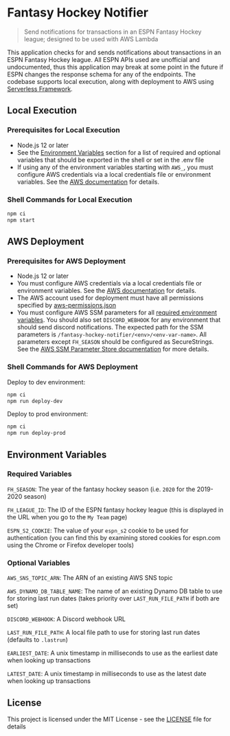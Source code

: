 # Fantasy Hockey Notifier

> Send notifications for transactions in an ESPN Fantasy Hockey league; designed to be used with AWS Lambda

This application checks for and sends notifications about transactions in an ESPN Fantasy Hockey league. All ESPN APIs used are unofficial and undocumented, thus this application may break at some point in the future if ESPN changes the response schema for any of the endpoints. The codebase supports local execution, along with deployment to AWS using [Serverless Framework](https://www.serverless.com/).

## Local Execution

### Prerequisites for Local Execution

* Node.js 12 or later
* See the [Environment Variables](#environment-variables) section for a list of required and optional variables that should be exported in the shell or set in the .env file
* If using any of the environment variables starting with `AWS_`, you must configure AWS credentials via a local credentials file or environment variables. See the [AWS documentation](https://docs.aws.amazon.com/cli/latest/userguide/cli-chap-configure.html) for details.

### Shell Commands for Local Execution

```sh
npm ci
npm start
```

## AWS Deployment

### Prerequisites for AWS Deployment

* Node.js 12 or later
* You must configure AWS credentials via a local credentials file or environment variables. See the [AWS documentation](https://docs.aws.amazon.com/cli/latest/userguide/cli-chap-configure.html) for details.
* The AWS account used for deployment must have all permissions specified by [aws-permissions.json](aws-permissions.json)
* You must configure AWS SSM parameters for all [required environment variables](#required-variables). You should also set `DISCORD_WEBHOOK` for any environment that should send discord notifications. The expected path for the SSM parameters is `/fantasy-hockey-notifier/<env>/<env-var-name>`. All parameters except `FH_SEASON` should be configured as SecureStrings. See the [AWS SSM Parameter Store documentation](https://docs.aws.amazon.com/systems-manager/latest/userguide/systems-manager-parameter-store.html) for more details.

### Shell Commands for AWS Deployment

Deploy to dev environment:

```sh
npm ci
npm run deploy-dev
```

Deploy to prod environment:

```sh
npm ci
npm run deploy-prod
```

## Environment Variables

### Required Variables

`FH_SEASON`: The year of the fantasy hockey season (i.e. `2020` for the 2019-2020 season)

`FH_LEAGUE_ID`: The ID of the ESPN fantasy hockey league (this is displayed in the URL when you go to the `My Team` page)

`ESPN_S2_COOKIE`: The value of your `espn_s2` cookie to be used for authentication (you can find this by examining stored cookies for espn.com using the Chrome or Firefox developer tools)

### Optional Variables

`AWS_SNS_TOPIC_ARN`: The ARN of an existing AWS SNS topic

`AWS_DYNAMO_DB_TABLE_NAME`: The name of an existing Dynamo DB table to use for storing last run dates (takes priority over `LAST_RUN_FILE_PATH` if both are set)

`DISCORD_WEBHOOK`: A Discord webhook URL

`LAST_RUN_FILE_PATH`: A local file path to use for storing last run dates (defaults to `.lastrun`)

`EARLIEST_DATE`: A unix timestamp in milliseconds to use as the earliest date when looking up transactions

`LATEST_DATE`: A unix timestamp in milliseconds to use as the latest date when looking up transactions

## License

This project is licensed under the MIT License - see the [LICENSE](LICENSE) file for details
